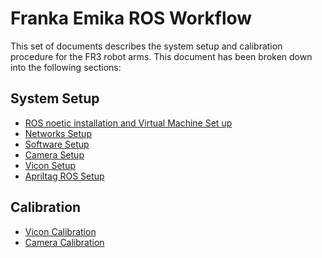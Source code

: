 # Franka Emika ROS Workflow

This set of documents describes the system setup and calibration procedure for the FR3 robot arms. This document has been broken down into the following sections:

## System Setup
- [ROS noetic installation and Virtual Machine Set up](ROSSETUP.md)
- [Networks Setup](../network_setting/README.md)
- [Software Setup](INSTALLATION.md)
- [Camera Setup](CAMERASETUP.md)
- [Vicon Setup]()
- [Apriltag ROS Setup](APRILTAG.md)
  
## Calibration

- [Vicon Calibration]()
- [Camera Calibration](../camera_calibration/README.md)
